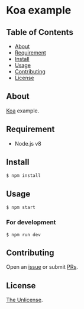 # Koa example

## Table of Contents

* [About](#about)
* [Requirement](#requirement)
* [Install](#install)
* [Usage](#usage)
* [Contributing](#contributing)
* [License](#license)

## About

[Koa](https://github.com/koajs/koa) example.

## Requirement

* Node.js v8

## Install

```
$ npm install
```

## Usage

```
$ npm start
```

### For development

```
$ npm run dev
```

## Contributing

Open an [issue](https://github.com/naoki-sawada/koa-example/issues/new) or submit [PRs](https://github.com/naoki-sawada/koa-example/pulls).

## License

[The Unlicense](UNLICENSE).
